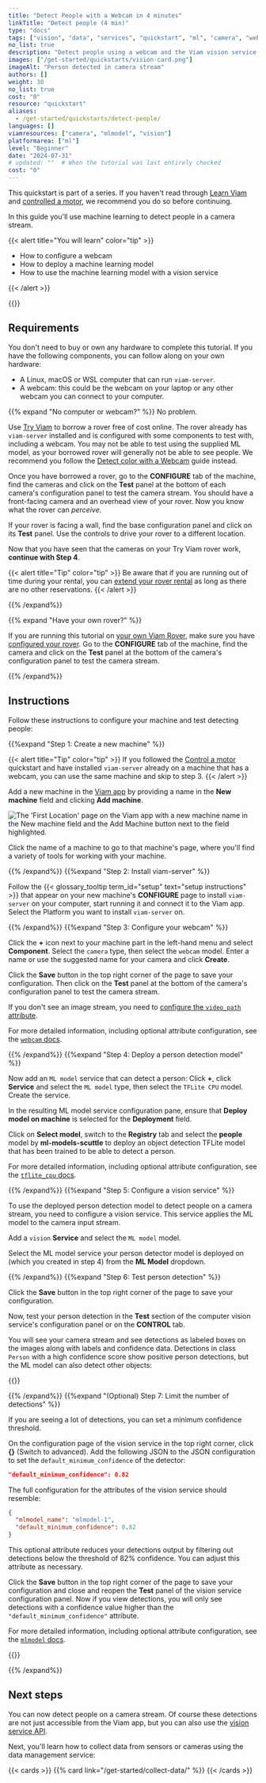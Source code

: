 ```yaml
---
title: "Detect People with a Webcam in 4 minutes"
linkTitle: "Detect people (4 min)"
type: "docs"
tags: ["vision", "data", "services", "quickstart", "ml", "camera", "webcam"]
no_list: true
description: "Detect people using a webcam and the Viam vision service. Without writing code, view your camera stream with detection bounding boxes around people."
images: ["/get-started/quickstarts/vision-card.png"]
imageAlt: "Person detected in camera stream"
authors: []
weight: 30
no_list: true
cost: "0"
resource: "quickstart"
aliases:
  - /get-started/quickstarts/detect-people/
languages: []
viamresources: ["camera", "mlmodel", "vision"]
platformarea: ["ml"]
level: "Beginner"
date: "2024-07-31"
# updated: ""  # When the tutorial was last entirely checked
cost: "0"
---
```


This quickstart is part of a series.
If you haven't read through [Learn Viam](/get-started/) and [controlled a motor](/get-started/control-motor/), we recommend you do so before continuing.

In this guide you'll use machine learning to detect people in a camera stream.

{{< alert title="You will learn" color="tip" >}}

- How to configure a webcam
- How to deploy a machine learning model
- How to use the machine learning model with a vision service

{{< /alert >}}

{{<youtube embed_url="https://www.youtube-nocookie.com/embed/P6sZPIMnhBU">}}

## Requirements

You don't need to buy or own any hardware to complete this tutorial.
If you have the following components, you can follow along on your own hardware:

- A Linux, macOS or WSL computer that can run `viam-server`.
- A webcam: this could be the webcam on your laptop or any other webcam you can connect to your computer.

{{% expand "No computer or webcam?" %}}
No problem.

Use [Try Viam](https://app.viam.com/try) to borrow a rover free of cost online.
The rover already has `viam-server` installed and is configured with some components to test with, including a webcam.
You may not be able to test using the supplied ML model, as your borrowed rover will generally not be able to see people.
We recommend you follow the [Detect color with a Webcam](/how-tos/detect-color/) guide instead.

Once you have borrowed a rover, go to the **CONFIGURE** tab of the machine, find the cameras and click on the **Test** panel at the bottom of each camera's configuration panel to test the camera stream.
You should have a front-facing camera and an overhead view of your rover.
Now you know what the rover can _perceive_.

If your rover is facing a wall, find the base configuration panel and click on its **Test** panel.
Use the controls to drive your rover to a different location.

Now that you have seen that the cameras on your Try Viam rover work, **continue with Step 4**.

{{< alert title="Tip" color="tip" >}}
Be aware that if you are running out of time during your rental, you can [extend your rover rental](/appendix/try-viam/reserve-a-rover/#extend-your-reservation) as long as there are no other reservations.
{{< /alert >}}

{{% /expand%}}

{{% expand "Have your own rover?" %}}

If you are running this tutorial on [your own Viam Rover](/appendix/try-viam/rover-resources/), make sure you have [configured your rover](/appendix/try-viam/rover-resources/rover-tutorial-fragments/).
Go to the **CONFIGURE** tab of the machine, find the camera and click on the **Test** panel at the bottom of the camera's configuration panel to test the camera stream.

{{% /expand%}}

## Instructions

Follow these instructions to configure your machine and test detecting people:

{{%expand "Step 1: Create a new machine" %}}

{{< alert title="Tip" color="tip" >}}
If you followed the [Control a motor](/get-started/control-motor/) quickstart and have installed `viam-server` already on a machine that has a webcam, you can use the same machine and skip to step 3.
{{< /alert >}}

Add a new machine in the [Viam app](https://app.viam.com) by providing a name in the **New machine** field and clicking **Add machine**.

![The 'First Location' page on the Viam app with a new machine name in the New machine field and the Add Machine button next to the field highlighted.](/fleet/app-usage/create-machine.png)

Click the name of a machine to go to that machine's page, where you'll find a variety of tools for working with your machine.

{{% /expand%}}
{{%expand "Step 2: Install viam-server" %}}

Follow the {{< glossary_tooltip term_id="setup" text="setup instructions" >}} that appear on your new machine's **CONFIGURE** page to install `viam-server` on your computer, start running it and connect it to the Viam app.
Select the Platform you want to install `viam-server` on.

{{% /expand%}}
{{%expand "Step 3: Configure your webcam" %}}

Click the **+** icon next to your machine part in the left-hand menu and select **Component**.
Select the `camera` type, then select the `webcam` model.
Enter a name or use the suggested name for your camera and click **Create**.

Click the **Save** button in the top right corner of the page to save your configuration.
Then click on the **Test** panel at the bottom of the camera's configuration panel to test the camera stream.

If you don't see an image stream, you need to [configure the `video_path` attribute](/components/camera/webcam/#using-video_path).

For more detailed information, including optional attribute configuration, see the [`webcam` docs](/components/camera/webcam/).

{{% /expand%}}
{{%expand "Step 4: Deploy a person detection model" %}}

Now add an `ML model` service that can detect a person:
Click **+**, click **Service** and select the `ML model` type, then select the `TFLite CPU` model.
Create the service.

In the resulting ML model service configuration pane, ensure that **Deploy model on machine** is selected for the **Deployment** field.

Click on **Select model**, switch to the **Registry** tab and select the **people** model by **ml-models-scuttle** to deploy an object detection TFLite model that has been trained to be able to detect a person.

For more detailed information, including optional attribute configuration, see the [`tflite_cpu` docs](/services/ml/deploy/tflite_cpu/).

{{% /expand%}}
{{%expand "Step 5: Configure a vision service" %}}

To use the deployed person detection model to detect people on a camera stream, you need to configure a vision service.
This service applies the ML model to the camera input stream.

Add a `vision` **Service** and select the `ML model` model.

Select the ML model service your person detector model is deployed on (which you created in step 4) from the **ML Model** dropdown.

{{% /expand%}}
{{%expand "Step 6: Test person detection" %}}

Click the **Save** button in the top right corner of the page to save your configuration.

Now, test your person detection in the **Test** section of the computer vision service's configuration panel or on the **CONTROL** tab.

You will see your camera stream and see detections as labeled boxes on the images along with labels and confidence data.
Detections in class `Person` with a high confidence score show positive person detections, but the ML model can also detect other objects:

{{<imgproc src="/get-started/quickstarts/vision-card-more-detections.png" resize="x1100" declaredimensions=true alt="Positive person detection on the vision card with a lower default minimum confidence threshold." class="imgzoom">}}

{{% /expand%}}
{{%expand "(Optional) Step 7: Limit the number of detections" %}}

If you are seeing a lot of detections, you can set a minimum confidence threshold.

On the configuration page of the vision service in the top right corner, click **{}** (Switch to advanced).
Add the following JSON to the JSON configuration to set the `default_minimum_confidence` of the detector:

```json
"default_minimum_confidence": 0.82
```

The full configuration for the attributes of the vision service should resemble:

```json {class="line-numbers linkable-line-numbers" data-line="3"}
{
  "mlmodel_name": "mlmodel-1",
  "default_minimum_confidence": 0.82
}
```

This optional attribute reduces your detections output by filtering out detections below the threshold of 82% confidence.
You can adjust this attribute as necessary.

Click the **Save** button in the top right corner of the page to save your configuration and close and reopen the **Test** panel of the vision service configuration panel.
Now if you view detections, you will only see detections with a confidence value higher than the `"default_minimum_confidence"` attribute.

For more detailed information, including optional attribute configuration, see the [`mlmodel` docs](/services/vision/mlmodel/).

{{<imgproc src="/get-started/quickstarts/vision-card.png" resize="x1100" declaredimensions=true alt="Positive person detection on the vision card." >}}

{{% /expand%}}

## Next steps

You can now detect people on a camera stream.
Of course these detections are not just accessible from the Viam app, but you can also use the [vision service API](/appendix/apis/services/vision/#api).

Next, you'll learn how to collect data from sensors or cameras using the data management service:

{{< cards >}}
{{% card link="/get-started/collect-data/" %}}
{{< /cards >}}
